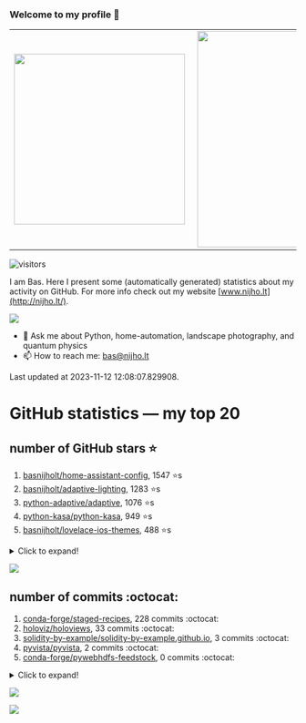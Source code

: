 ### Welcome to my profile 👋

<center>
  <table>
    <tr>
        <td><img width="300px" align="left" src="https://github-readme-stats.vercel.app/api/top-langs/?username=basnijholt&hide=TeX,Jupyter%20Notebook&layout=compact&theme=radical" /></td>
        <td><img align='right' src="https://github-readme-stats.vercel.app/api?username=basnijholt&show_icons=true&theme=radical" width="380"></td>
    </tr>
  </table>
</center>

![visitors](https://visitor-badge.glitch.me/badge?page_id=basnijholt.visitor-badge)

I am Bas. Here I present some (automatically generated) statistics about my activity on GitHub. For more info check out my website [www.nijho.lt](http://nijho.lt/).

![](https://www.nijho.lt/authors/admin/avatar_hu9e60e4b9bc120dfb6a666009f2878da6_182107_250x250_fill_q90_lanczos_center.jpg)

- 💬 Ask me about Python, home-automation, landscape photography, and quantum physics
- 📫 How to reach me: bas@nijho.lt

Last updated at 2023-11-12 12:08:07.829908.

# GitHub statistics — my top 20

## number of GitHub stars ⭐️

1. [basnijholt/home-assistant-config](https://github.com/basnijholt/home-assistant-config/), 1547 ⭐️s
2. [basnijholt/adaptive-lighting](https://github.com/basnijholt/adaptive-lighting/), 1283 ⭐️s
3. [python-adaptive/adaptive](https://github.com/python-adaptive/adaptive/), 1076 ⭐️s
4. [python-kasa/python-kasa](https://github.com/python-kasa/python-kasa/), 949 ⭐️s
5. [basnijholt/lovelace-ios-themes](https://github.com/basnijholt/lovelace-ios-themes/), 488 ⭐️s
<details><summary>Click to expand!</summary>

6. [basnijholt/lovelace-ios-dark-mode-theme](https://github.com/basnijholt/lovelace-ios-dark-mode-theme/), 426 ⭐️s
7. [basnijholt/miflora](https://github.com/basnijholt/miflora/), 358 ⭐️s
8. [basnijholt/rsync-time-machine.py](https://github.com/basnijholt/rsync-time-machine.py/), 349 ⭐️s
9. [topocm/topocm_content](https://github.com/topocm/topocm_content/), 253 ⭐️s
10. [basnijholt/home-assistant-streamdeck-yaml](https://github.com/basnijholt/home-assistant-streamdeck-yaml/), 145 ⭐️s
11. [basnijholt/home-assistant-macbook-touch-bar](https://github.com/basnijholt/home-assistant-macbook-touch-bar/), 94 ⭐️s
12. [basnijholt/markdown-code-runner](https://github.com/basnijholt/markdown-code-runner/), 76 ⭐️s
13. [kwant-project/kwant](https://github.com/kwant-project/kwant/), 76 ⭐️s
14. [basnijholt/home-assistant-streamdeck-yaml-addon](https://github.com/basnijholt/home-assistant-streamdeck-yaml-addon/), 48 ⭐️s
15. [basnijholt/aiokef](https://github.com/basnijholt/aiokef/), 34 ⭐️s
16. [basnijholt/thesis-cover](https://github.com/basnijholt/thesis-cover/), 27 ⭐️s
17. [basnijholt/adaptive-scheduler](https://github.com/basnijholt/adaptive-scheduler/), 21 ⭐️s
18. [basnijholt/instacron](https://github.com/basnijholt/instacron/), 20 ⭐️s
19. [kwant-project/kwant-tutorial-2016](https://github.com/kwant-project/kwant-tutorial-2016/), 16 ⭐️s
20. [basnijholt/addon-otmonitor](https://github.com/basnijholt/addon-otmonitor/), 15 ⭐️s

</details>

![](https://github.com/basnijholt/basnijholt/raw/main/stars_over_time.png)

## number of commits :octocat:

1. [conda-forge/staged-recipes](https://github.com/conda-forge/staged-recipes/), 228 commits :octocat:
2. [holoviz/holoviews](https://github.com/holoviz/holoviews/), 33 commits :octocat:
3. [solidity-by-example/solidity-by-example.github.io](https://github.com/solidity-by-example/solidity-by-example.github.io/), 3 commits :octocat:
4. [pyvista/pyvista](https://github.com/pyvista/pyvista/), 2 commits :octocat:
5. [conda-forge/pywebhdfs-feedstock](https://github.com/conda-forge/pywebhdfs-feedstock/), 0 commits :octocat:
<details><summary>Click to expand!</summary>

6. [basnijholt/aiokef](https://github.com/basnijholt/aiokef/), 0 commits :octocat:
7. [conda-forge/pymatbridge-feedstock](https://github.com/conda-forge/pymatbridge-feedstock/), 0 commits :octocat:
8. [kalkih/mini-media-player](https://github.com/kalkih/mini-media-player/), 0 commits :octocat:
9. [JesseSlim/polymetric](https://github.com/JesseSlim/polymetric/), 0 commits :octocat:
10. [aiidateam/aiida-core](https://github.com/aiidateam/aiida-core/), 0 commits :octocat:
11. [home-assistant/developers.home-assistant](https://github.com/home-assistant/developers.home-assistant/), 0 commits :octocat:
12. [conda-forge/pyvisa-feedstock](https://github.com/conda-forge/pyvisa-feedstock/), 0 commits :octocat:
13. [basnijholt/azure-singularity-agent](https://github.com/basnijholt/azure-singularity-agent/), 0 commits :octocat:
14. [home-assistant/supervised-installer](https://github.com/home-assistant/supervised-installer/), 0 commits :octocat:
15. [ChristianKuehnel/btlewrap](https://github.com/ChristianKuehnel/btlewrap/), 0 commits :octocat:
16. [basnijholt/cadnano-scripts](https://github.com/basnijholt/cadnano-scripts/), 0 commits :octocat:
17. [basnijholt/backups](https://github.com/basnijholt/backups/), 0 commits :octocat:
18. [mikeshultz/ledger-eth-lib](https://github.com/mikeshultz/ledger-eth-lib/), 0 commits :octocat:
19. [rust-lang/rustlings](https://github.com/rust-lang/rustlings/), 0 commits :octocat:
20. [conda-forge/dataproperty-feedstock](https://github.com/conda-forge/dataproperty-feedstock/), 0 commits :octocat:

</details>

![](https://github.com/basnijholt/basnijholt/raw/main/commits_per_hour.png)

![](https://github.com/basnijholt/basnijholt/raw/main/commits_per_weekday.png)

